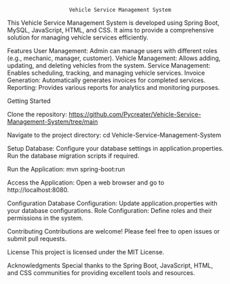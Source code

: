                         Vehicle Service Management System

This Vehicle Service Management System is developed using Spring Boot, MySQL, JavaScript, HTML, and CSS. It aims to provide a comprehensive solution for managing vehicle services efficiently.

Features
User Management: Admin can manage users with different roles (e.g., mechanic, manager, customer).
Vehicle Management: Allows adding, updating, and deleting vehicles from the system.
Service Management: Enables scheduling, tracking, and managing vehicle services.
Invoice Generation: Automatically generates invoices for completed services.
Reporting: Provides various reports for analytics and monitoring purposes.


Getting Started

Clone the repository:
https://github.com/Pycreater/Vehicle-Service-Management-System/tree/main

Navigate to the project directory:
cd Vehicle-Service-Management-System

Setup Database:
Configure your database settings in application.properties.
Run the database migration scripts if required.

Run the Application:
mvn spring-boot:run

Access the Application:
Open a web browser and go to http://localhost:8080.

Configuration
Database Configuration: Update application.properties with your database configurations.
Role Configuration: Define roles and their permissions in the system.

Contributing
Contributions are welcome! Please feel free to open issues or submit pull requests.

License
This project is licensed under the MIT License.

Acknowledgments
Special thanks to the Spring Boot, JavaScript, HTML, and CSS communities for providing excellent tools and resources.
